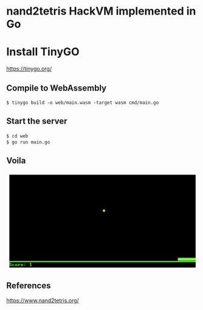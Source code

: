 # nand2tetris HackVM implemented in Go

# Install TinyGO

https://tinygo.org/

## Compile to WebAssembly

```shell
$ tinygo build -o web/main.wasm -target wasm cmd/main.go
```

## Start the server

```shell
$ cd web
$ go run main.go
```

## Voila

![Pong](screenshot.png "Pong running on HackVM")

## References

https://www.nand2tetris.org/
